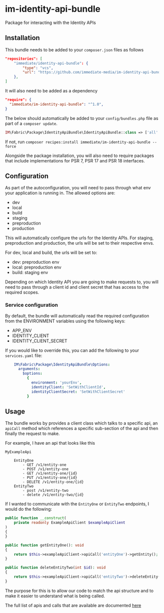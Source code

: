 # im-identity-api-bundle
Package for interacting with the Identity APIs

## Installation
This bundle needs to be added to your `composer.json` files as follows

```json
"repositories": [
    "immediate/identity-api-bundle": {
        "type": "vcs",
        "url": "https://github.com/immediate-media/im-identity-api-bundle.git"
    },
]
```

It will also need to be added as a dependency

```json
"require": {
  "immediate/im-identity-api-bundle": "^1.0",
}
```

The below should automatically be added to your `config/bundles.php` file as part of a `composer update`. 

```php
IM\Fabric\Package\IdentityApiBundle\IdentityApiBundle::class => ['all' => true]
```

If not, run `composer recipes:install immediate/im-identity-api-bundle --force`

Alongside the package installation, you will also need to require packages that include implementations for PSR 7, PSR 17 and PSR 18 interfaces.

## Configuration

As part of the autoconfiguration, you will need to pass through what env your application is running in. The allowed options are:
- dev
- local
- build
- staging
- preproduction
- production

This will automatically configure the urls for the Identity APIs. For staging, preproduction and production, the urls will be set to their respective envs. 

For dev, local and build, the urls will be set to:
- dev: preproduction env
- local: preproduction env
- build: staging env

Depending on which Identity API you are going to make requests to, you will need to pass through a client id and client secret that has access to the required scopes.

### Service configuration

By default, the bundle will automatically read the required configuration from the ENVIRONMENT variables using the following keys:

- APP_ENV
- IDENTITY_CLIENT
- IDENTITY_CLIENT_SECRET

If you would like to override this, you can add the following to your `services.yaml` file:

```yaml
    IM\Fabric\Package\IdentityApiBundle\Options:
      arguments:
        $options:
          {
            environment: 'yourEnv',
            identityClient: 'SetWithClientId',
            identityClientSecret: 'SetWithClientSecret'
          }
```

## Usage

The bundle works by provides a client class which talks to a specific api, an `apiCall` method which references a specific sub-section of the api and then finally the request to make. 

For example, I have an api that looks like this

```
MyExampleApi

    EntityOne
        - GET /v1/entity-one
        - POST /v1/entity-one
        - GET /v1/entity-one/{id}
        - PUT /v1/entity-one/{id}
        - DELETE /v1/entity-one/{id}
    EntityTwo
        - post /v1/entity-two
        - delete /v1/entity-two/{id}
```

If I wanted to communicate with the `EntityOne` or `EntityTwo` endpoints, I would do the following:

```php
public function __construct(
    private readonly ExampleApiClient $exampleApiClient
)
{
}

public function getEntityOne(): void
{
    return $this->exampleApiClient->apiCall('entityOne')->getEntity();
}

public function deleteEntityTwo(int $id): void
{
    return $this->exampleApiClient->apiCall('entityTwo')->deleteEntity($id);
}
```

The purpose for this is to allow our code to match the api structure and to make it easier to understand what is being called.

The full list of apis and calls that are available are documented [here](documentation/SupportedApiCalls.md)
